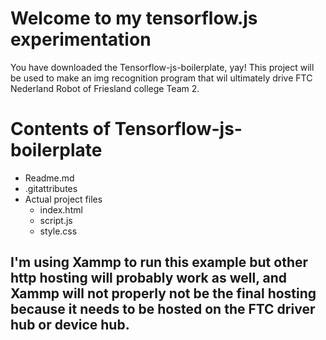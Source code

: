 # Welcome to my tensorflow.js experimentation

You have downloaded the Tensorflow-js-boilerplate, yay!
This project will be used to make an img recognition program that wil ultimately drive FTC Nederland Robot of Friesland college Team 2.


# Contents of Tensorflow-js-boilerplate

* Readme.md
* .gitattributes
* Actual project files
  * index.html
  * script.js
  * style.css



## I'm using Xammp to run this example but other http hosting will probably work as well, and Xammp will not properly not be the final hosting because it needs to be hosted on the FTC driver hub or device hub.
